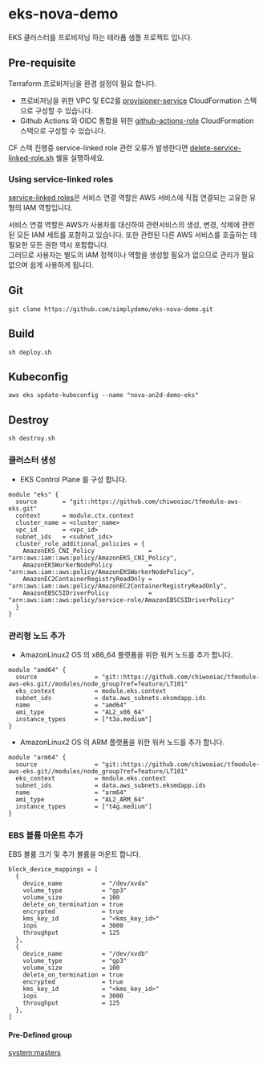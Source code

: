 # eks-nova-demo

EKS 클러스터를 프로비저닝 하는 테라폼 샘플 프로젝트 입니다.

## Pre-requisite
Terraform 프로비저닝을 환경 설정이 필요 합니다.

- 프로비저닝을 위한 VPC 및 EC2를 [provisioner-service](https://github.com/chiwooiac/cloudformation-stacks/blob/main/src/service/provisioner/HELP.md) CloudFormation 스택으로 구성할 수 있습니다. 
- Github Actions 와 OIDC 통합을 위한 [github-actions-role](https://github.com/chiwooiac/cloudformation-stacks/blob/main/src/iam-role/github-actions-role/HELP.md) CloudFormation 스택으로 구성할 수 있습니다. 

CF 스택 진행중 service-linked role 관련 오류가 발생한다면 [delete-service-linked-role.sh](./docs/delete-service-linked-role.sh) 쉘을 실행하세요.


### Using service-linked roles

[service-linked roles](https://docs.aws.amazon.com/IAM/latest/UserGuide/using-service-linked-roles.html)은 서비스 연결 역할은 AWS 서비스에 직접 연결되는 고유한 유형의 IAM 역할입니다.

서비스 연결 역할은 AWS가 사용자를 대신하여 관련서비스의 생성, 변경, 삭제에 관련된 모든 IAM 세트를 포함하고 있습니다. 또한 관련된 다른 AWS 서비스를 호출하는 데 필요한 모든 권한 역시 포함합니다.  
그러므로 사용자는 별도의 IAM 정책이나 역할을 생성할 필요가 없으므로 관리가 필요 없으며 쉽게 사용하게 됩니다.


## Git
```
git clone https://github.com/simplydemo/eks-nova-demo.git
```

## Build

```
sh deploy.sh
```

## Kubeconfig

```
aws eks update-kubeconfig --name "nova-an2d-demo-eks"
```


## Destroy
```
sh destroy.sh
```



### 클러스터 생성

- EKS Control Plane 를 구성 합니다.

```
module "eks" {
  source       = "git::https://github.com/chiwooiac/tfmodule-aws-eks.git"
  context      = module.ctx.context
  cluster_name = <cluster_name>
  vpc_id       = <vpc_id>
  subnet_ids   = <subnet_ids>
  cluster_role_additional_policies = {
    AmazonEKS_CNI_Policy               = "arn:aws:iam::aws:policy/AmazonEKS_CNI_Policy",
    AmazonEKSWorkerNodePolicy          = "arn:aws:iam::aws:policy/AmazonEKSWorkerNodePolicy",
    AmazonEC2ContainerRegistryReadOnly = "arn:aws:iam::aws:policy/AmazonEC2ContainerRegistryReadOnly",
    AmazonEBSCSIDriverPolicy           = "arn:aws:iam::aws:policy/service-role/AmazonEBSCSIDriverPolicy"
  }
}
```

### 관리형 노드 추가

- AmazonLinux2 OS 의 x86_64 플랫폼을 위한 워커 노드를 추가 합니다.

```
module "amd64" {
  source                = "git::https://github.com/chiwooiac/tfmodule-aws-eks.git//modules/node_group?ref=feature/LT101"
  eks_context           = module.eks.context
  subnet_ids            = data.aws_subnets.eksmdapp.ids
  name                  = "amd64"
  ami_type              = "AL2_x86_64"
  instance_types        = ["t3a.medium"]
}
```

- AmazonLinux2 OS 의 ARM 플랫폼을 위한 워커 노드를 추가 합니다.

```
module "arm64" {
  source                = "git::https://github.com/chiwooiac/tfmodule-aws-eks.git//modules/node_group?ref=feature/LT101"
  eks_context           = module.eks.context
  subnet_ids            = data.aws_subnets.eksmdapp.ids
  name                  = "arm64"
  ami_type              = "AL2_ARM_64"
  instance_types        = ["t4g.medium"]
}
```

### EBS 볼륨 마운트 추가

EBS 볼륨 크기 및 추가 볼륨을 마운트 합니다.  

```hcl
block_device_mappings = [
  {
    device_name           = "/dev/xvda" 
    volume_type           = "gp3"
    volume_size           = 100
    delete_on_termination = true
    encrypted             = true
    kms_key_id            = "<kms_key_id>"
    iops                  = 3000
    throughput            = 125
  },
  {
    device_name           = "/dev/xvdb"
    volume_type           = "gp3"
    volume_size           = 100
    delete_on_termination = true
    encrypted             = true
    kms_key_id            = "<kms_key_id>"
    iops                  = 3000
    throughput            = 125
  },  
]
```

#### Pre-Defined group

[system:masters](https://github.com/kubernetes/kubernetes/blob/v1.28.0/cmd/kubeadm/app/constants/constants.go#L173)
